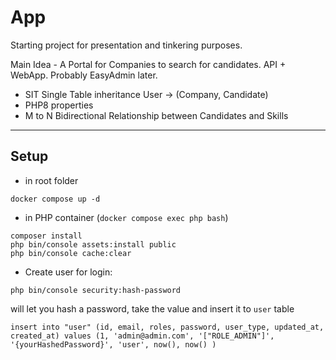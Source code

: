 # App

Starting project for presentation and tinkering purposes.

Main Idea - A Portal for Companies to search for candidates. API + WebApp. Probably EasyAdmin later.


- SIT Single Table inheritance User -> (Company, Candidate)
- PHP8 properties
- M to N Bidirectional Relationship between Candidates and Skills

---
Setup
- 
- in root folder
````
docker compose up -d
````
- in PHP container (`docker compose exec php bash`)
````
composer install
php bin/console assets:install public
php bin/console cache:clear
````
- Create user for login:
```
php bin/console security:hash-password
```
will let you hash a password, take the value and insert it to `user` table
```
insert into "user" (id, email, roles, password, user_type, updated_at, created_at) values (1, 'admin@admin.com', '["ROLE_ADMIN"]', '{yourHashedPassword}', 'user', now(), now() )
```